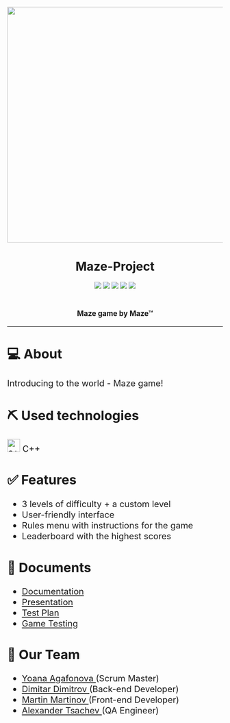 <p align = "center">
  <img src = "https://imgur.com/U8OWC8C.jpg" width="550px">
</p>

<h1 align = "center"> Maze-Project </h1>

<p align = "center">
   <img src = "https://img.shields.io/github/languages/count/YIAgafonova19/Maze-Project">
   <img src = "https://img.shields.io/github/repo-size/YIAgafonova19/Maze-Project">
   <img src = "https://img.shields.io/badge/License-MIT-yellow.svg">
   <img src = "https://img.shields.io/github/stars/YIAgafonova19/Maze-Project?style=social">
   <img src = "https://img.shields.io/github/contributors/YIAgafonova19/Maze-Project">
</p>

<br>

<p align = "center" style:"font-size:4em"><strong><big>Maze game by Maze™</strong><big></p>

<hr>

## 💻 About
Introducing to the world - Maze game! 

   
## ⛏️ Used technologies
<img src = "https://imgur.com/1T5p6HM.jpg" width = "30px" height = "30px" alt = "c++"> C++


## ✅ Features

- 3 levels of difficulty + a custom level
- User-friendly interface
- Rules menu with instructions for the game
- Leaderboard with the highest scores


## 📄 Documents

- [Documentation](https://codingburgas-my.sharepoint.com/:w:/g/personal/yiagafonova19_codingburgas_bg/EWVfzSFkhKNKsuZffxj24nYBxgL6j88BXwL2R5P1Oi1mWQ?e=mPigAY)
- [Presentation](https://codingburgas-my.sharepoint.com/:p:/g/personal/yiagafonova19_codingburgas_bg/Eb2jBZxPViJLsX7Tk_leBoUByoOenzp1QKyK5JBWetItwg?e=1Kse4Z)
- [Test Plan](https://codingburgas-my.sharepoint.com/:w:/g/personal/yiagafonova19_codingburgas_bg/ERmPN7SvQHtGpoKo7yI4Ze4BpTycLx0xx-pgxo1g_MYUjQ?e=RC9EXX)
- [Game Testing](https://codingburgas-my.sharepoint.com/:x:/g/personal/yiagafonova19_codingburgas_bg/ETke-TBQzgFEsYbEJ6FITQsB8pFJMh8-CvHSU9MIHlwexQ?e=yYfRdh)


## 🧒 Our Team

- <a href = "https://github.com/YIAgafonova19"> Yoana Agafonova </a> (Scrum Master)
- <a href = "https://github.com/DSDimitrov19"> Dimitar Dimitrov </a> (Back-end Developer)
- <a href = "https://github.com/MVMartinov19"> Martin Martinov </a> (Front-end Developer)
- <a href = "https://github.com/AITsachev19"> Alexander Tsachev </a> (QA Engineer)